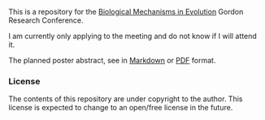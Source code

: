 This is a repository for the [Biological Mechanisms in Evolution](http://www.grc.org/programs.aspx?year=2013&program=biomechevo) Gordon Research Conference.

I am currently only applying to the meeting and do not know if I will attend it.

The planned poster abstract, see in [Markdown](https://raw.github.com/yoavram/GRC2013/master/abstract.md) or [PDF](https://github.com/yoavram/GRC2013/blob/master/abstract.pdf?raw=true) format.

### License

The contents of this repository are under copyright to the author. 
This license is expected to change to an open/free license in the future.
